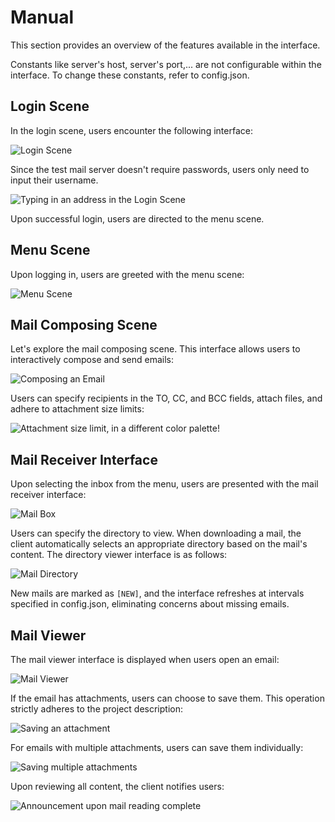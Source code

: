 
# Manual

This section provides an overview of the features available in the interface.

Constants like server's host, server's port,... are not configurable within the interface. To change these constants, refer to config.json.

## Login Scene

In the login scene, users encounter the following interface:

![Login Scene](./img/login-0.png)

Since the test mail server doesn't require passwords, users only need to input their username.

![Typing in an address in the Login Scene](./img/login-1.png)

Upon successful login, users are directed to the menu scene.

## Menu Scene

Upon logging in, users are greeted with the menu scene:

![Menu Scene](./img/menu-0.png)

## Mail Composing Scene

Let's explore the mail composing scene. This interface allows users to interactively compose and send emails:

![Composing an Email](./img/mailcomposer-0.png)

Users can specify recipients in the TO, CC, and BCC fields, attach files, and adhere to attachment size limits:

![Attachment size limit, in a different color palette!](./img/mailcomposer-1.png)

## Mail Receiver Interface

Upon selecting the inbox from the menu, users are presented with the mail receiver interface:

![Mail Box](./img/inbox-0.png)

Users can specify the directory to view. When downloading a mail, the client automatically selects an appropriate directory based on the mail's content. The directory viewer interface is as follows:

![Mail Directory](./img/inbox-1.png)

New mails are marked as `[NEW]`, and the interface refreshes at intervals specified in config.json, eliminating concerns about missing emails.

## Mail Viewer

The mail viewer interface is displayed when users open an email:

![Mail Viewer](./img/mailviewer-0.png)

If the email has attachments, users can choose to save them. This operation strictly adheres to the project description:

![Saving an attachment](./img/mailviewer-1.png)

For emails with multiple attachments, users can save them individually:

![Saving multiple attachments](./img/mailviewer-2.png)

Upon reviewing all content, the client notifies users:

![Announcement upon mail reading complete](./img/mailviewer-3.png)


